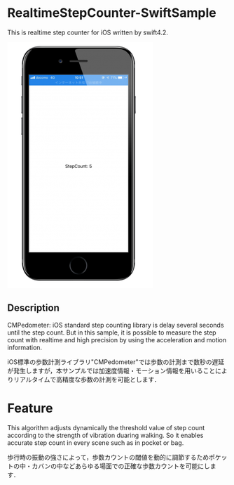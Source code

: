 # RealtimeStepCounter-SwiftSample
This is realtime step counter for iOS written by swift4.2.

![RealtimeStepCounter-SwiftSample.png](https://github.com/AtsushiOtsubo/RealtimeStepCounter-SwiftSample/blob/images/RealtimeStepCounter-SwiftSample.png?raw=true)

## Description
CMPedometer: iOS standard step counting library is delay several seconds until the step count. But in this sample, it is possible to measure the step count with realtime and high precision by using the acceleration and motion information.

iOS標準の歩数計測ライブラリ"CMPedometer"では歩数の計測まで数秒の遅延が発生しますが，本サンプルでは加速度情報・モーション情報を用いることによりリアルタイムで高精度な歩数の計測を可能とします．

# Feature
This algorithm adjusts dynamically the threshold value of step count according to the strength of vibration duaring walking. So it enables accurate step count in every scene such as in pocket or bag.

歩行時の振動の強さによって，歩数カウントの閾値を動的に調節するためポケットの中・カバンの中などあらゆる場面での正確な歩数カウントを可能にします．

